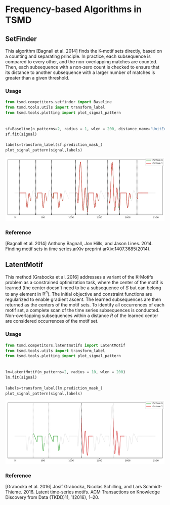 # Frequency-based Algorithms in TSMD

## SetFinder

This algorithm [Bagnall et al. 2014] finds the K-motif sets directly, based on a counting and separating principle. In practice, each subsequence is compared to every other, and the non-overlapping matches  are counted. Then, each subsequence with a non-zero count is checked to ensure that its distance to another subsequence with a larger number of matches is greater than a given threshold.

### Usage

```python
from tsmd.competitors.setfinder import Baseline
from tsmd.tools.utils import transform_label
from tsmd.tools.plotting import plot_signal_pattern


sf=Baseline(n_patterns=2, radius = 1, wlen = 200, distance_name='UnitEuclidean')
sf.fit(signal)

labels=transform_label(sf.prediction_mask_)
plot_signal_pattern(signal,labels)
```

![SetFinder output](../../../assets/methodExample/setfinder_example.png "SetFinder output")


### Reference

[Bagnall et al. 2014] Anthony Bagnall, Jon Hills, and Jason Lines. 2014.  Finding motif sets in time series.arXiv preprint arXiv:1407.3685(2014).


## LatentMotif

This method [Grabocka et al. 2016] addresses a variant of the K-Motifs problem as a constrained optimization task, where the center of the motif is learned (the center doesn't need to be a subsequence of $S$ but can belong to any element in $\mathbb{R}^n$). The initial objective and constraint functions are regularized to enable gradient ascent. The learned subsequences are then returned as the centers of the motif sets. To identify all occurrences of each motif set, a complete scan of the time series subsequences is conducted. Non-overlapping subsequences within a distance $R$ of the learned center are considered occurrences of the motif set.


### Usage

```python
from tsmd.competitors.latentmotifs import LatentMotif
from tsmd.tools.utils import transform_label
from tsmd.tools.plotting import plot_signal_pattern


lm=LatentMotif(n_patterns=2, radius = 10, wlen = 200)
lm.fit(signal)

labels=transform_label(lm.prediction_mask_)
plot_signal_pattern(signal,labels)
```

![LatentMotif output](../../../assets/methodExample/latentmotif_example.png "LatentMotif output")


### Reference

[Grabocka et al. 2016] Josif Grabocka, Nicolas Schilling, and Lars Schmidt-Thieme. 2016. Latent time-series motifs. ACM Transactions on Knowledge Discovery from Data (TKDD)11, 1(2016), 1–20.
